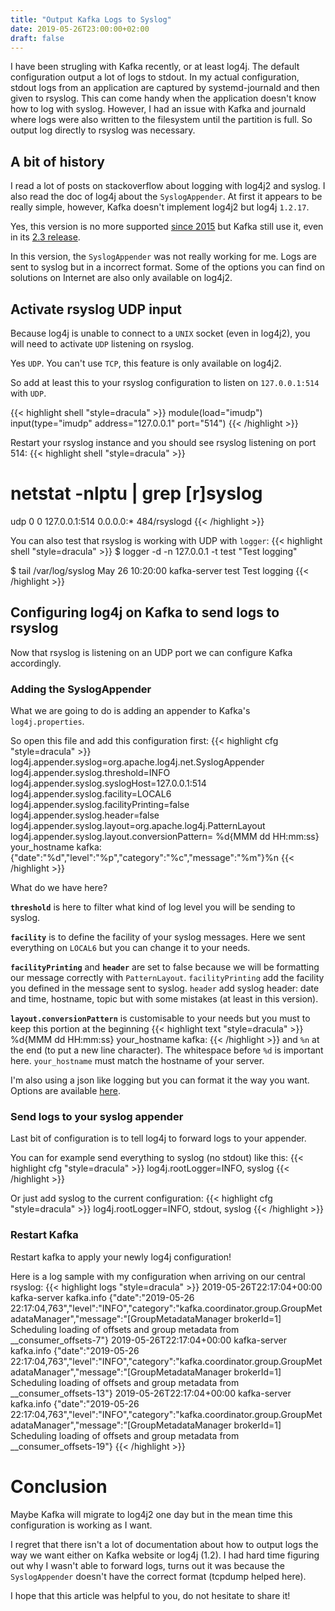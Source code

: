 ```yaml
---
title: "Output Kafka Logs to Syslog"
date: 2019-05-26T23:00:00+02:00
draft: false
---
```


I have been strugling with Kafka recently, or at least log4j.
The default configuration output a lot of logs to stdout. In my actual configuration, stdout logs from an application are captured by systemd-journald and then given to rsyslog.
This can come handy when the application doesn't know how to log with syslog. 
However, I had an issue with Kafka and journald where logs were also written to the filesystem until the partition is full.
So output log directly to rsyslog was necessary.

## A bit of history

I read a lot of posts on stackoverflow about logging with log4j2 and syslog. I also read the doc of log4j about the `SyslogAppender`. At first it appears to be really simple, however, Kafka doesn't implement log4j2 but log4j `1.2.17`.

Yes, this version is no more supported [since 2015](https://logging.apache.org/log4j/1.2/) but Kafka still use it, even in its [2.3 release](https://github.com/apache/kafka/blob/2.3/gradle/dependencies.gradle#L67).

In this version, the `SyslogAppender` was not really working for me. Logs are sent to syslog but in a incorrect format. Some of the options you can find on solutions on Internet are also only available on log4j2.

## Activate rsyslog UDP input

Because log4j is unable to connect to a `UNIX` socket (even in log4j2), you will need to activate `UDP` listening on rsyslog.

Yes `UDP`. You can't use `TCP`, this feature is only available on log4j2.

So add at least this to your rsyslog configuration to listen on `127.0.0.1:514` with `UDP`.

{{< highlight shell "style=dracula" >}}
module(load="imudp")
input(type="imudp" address="127.0.0.1" port="514")
{{< /highlight >}}

Restart your rsyslog instance and you should see rsyslog listening on port 514:
{{< highlight shell "style=dracula" >}}
# netstat -nlptu | grep [r]syslog
udp        0      0 127.0.0.1:514           0.0.0.0:*                           484/rsyslogd
{{< /highlight >}}

You can also test that rsyslog is working with UDP with `logger`:
{{< highlight shell "style=dracula" >}}
$ logger -d -n 127.0.0.1 -t test "Test logging"

$ tail /var/log/syslog
May 26 10:20:00 kafka-server test Test logging
{{< /highlight >}}

## Configuring log4j on Kafka to send logs to rsyslog

Now that rsyslog is listening on an UDP port we can configure Kafka accordingly.

### Adding the SyslogAppender

What we are going to do is adding an appender to Kafka's `log4j.properties`.

So open this file and add this configuration first:
{{< highlight cfg "style=dracula" >}}
log4j.appender.syslog=org.apache.log4j.net.SyslogAppender
log4j.appender.syslog.threshold=INFO
log4j.appender.syslog.syslogHost=127.0.0.1:514
log4j.appender.syslog.facility=LOCAL6
log4j.appender.syslog.facilityPrinting=false
log4j.appender.syslog.header=false
log4j.appender.syslog.layout=org.apache.log4j.PatternLayout
log4j.appender.syslog.layout.conversionPattern= %d{MMM dd HH:mm:ss} your_hostname kafka:{"date":"%d","level":"%p","category":"%c","message":"%m"}%n
{{< /highlight >}}

What do we have here?

**`threshold`** is here to filter what kind of log level you will be sending to syslog.

**`facility`** is to define the facility of your syslog messages. Here we sent everything on `LOCAL6` but you can change it to your needs.

**`facilityPrinting`** and **`header`** are set to false because we will be formatting our message correctly with `PatternLayout`.
`facilityPrinting` add the facility you defined in the message sent to syslog.
`header` add syslog header: date and time, hostname, topic but with some mistakes (at least in this version).

**`layout.conversionPattern`** is customisable to your needs but you must to keep this portion at the beginning
{{< highlight text "style=dracula" >}}
 %d{MMM dd HH:mm:ss} your_hostname kafka:
{{< /highlight >}}
and `%n` at the end (to put a new line character).
The whitespace before `%d` is important here.
`your_hostname` must match the hostname of your server.

I'm also using a json like logging but you can format it the way you want. Options are available [here](https://logging.apache.org/log4j/1.2/apidocs/org/apache/log4j/PatternLayout.html).

### Send logs to your syslog appender

Last bit of configuration is to tell log4j to forward logs to your appender.

You can for example send everything to syslog (no stdout) like this:
{{< highlight cfg "style=dracula" >}}
log4j.rootLogger=INFO, syslog
{{< /highlight >}}

Or just add syslog to the current configuration:
{{< highlight cfg "style=dracula" >}}
log4j.rootLogger=INFO, stdout, syslog
{{< /highlight >}}

### Restart Kafka

Restart kafka to apply your newly log4j configuration!

Here is a log sample with my configuration when arriving on our central rsyslog:
{{< highlight logs "style=dracula" >}}
2019-05-26T22:17:04+00:00 kafka-server kafka.info {"date":"2019-05-26 22:17:04,763","level":"INFO","category":"kafka.coordinator.group.GroupMetadataManager","message":"[GroupMetadataManager brokerId=1]
 Scheduling loading of offsets and group metadata from __consumer_offsets-7"}
2019-05-26T22:17:04+00:00 kafka-server kafka.info {"date":"2019-05-26 22:17:04,763","level":"INFO","category":"kafka.coordinator.group.GroupMetadataManager","message":"[GroupMetadataManager brokerId=1]
 Scheduling loading of offsets and group metadata from __consumer_offsets-13"}
2019-05-26T22:17:04+00:00 kafka-server kafka.info {"date":"2019-05-26 22:17:04,763","level":"INFO","category":"kafka.coordinator.group.GroupMetadataManager","message":"[GroupMetadataManager brokerId=1]
 Scheduling loading of offsets and group metadata from __consumer_offsets-19"}
{{< /highlight >}}

# Conclusion

Maybe Kafka will migrate to log4j2 one day but in the mean time this configuration is working as I want.

I regret that there isn't a lot of documentation about how to output logs the way we want either on Kafka website or log4j (1.2). I had hard time figuring out why I wasn't able to forward logs, turns out it was because the `SyslogAppender` doesn't have the correct format (tcpdump helped here).

I hope that this article was helpful to you, do not hesitate to share it!
